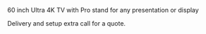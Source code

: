 60 inch Ultra 4K TV with Pro stand for any presentation or display

Delivery and setup extra call for a quote.
